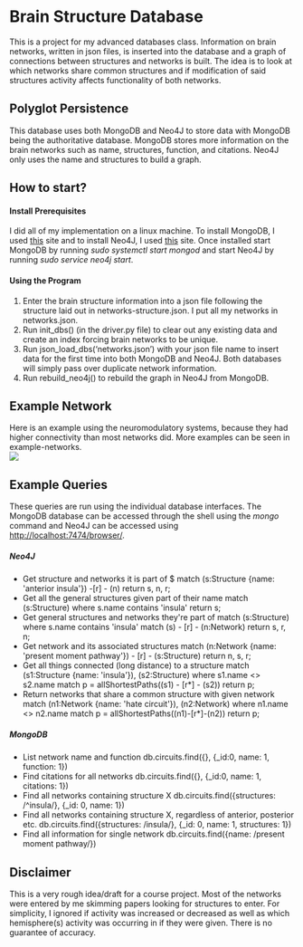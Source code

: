 # Brain Structure Database
This is a project for my advanced databases class. Information on brain networks, written in json files, is inserted into the database and a graph of connections between structures and networks is built. The idea is to look at which networks share common structures and if modification of said structures activity affects functionality of both networks. 

## Polyglot Persistence
This database uses both MongoDB and Neo4J to store data with MongoDB being the authoritative database. MongoDB stores more information on the brain networks such as name, structures, function, and citations. Neo4J only uses the name and structures to build a graph. 

## How to start?
#### Install Prerequisites 
I did all of my implementation on a linux machine. To install MongoDB, I used [this](https://tecadmin.net/install-mongodb-on-ubuntu/) site and to install Neo4J, I used [this](https://datawookie.netlify.com/blog/2016/09/installing-neo4j-on-ubuntu-16.04/) site. Once installed start MongoDB by running _sudo systemctl start mongod_ and start Neo4J by running _sudo service neo4j start_.

#### Using the Program
1. Enter the brain structure information into a json file following the structure laid out in networks-structure.json. I put all my networks in networks.json.
2. Run init\_dbs() (in the driver.py file) to clear out any existing data and create an index forcing brain networks to be unique.
3. Run json\_load\_dbs(‘networks.json’) with your json file name to insert data for the first time into both MongoDB and Neo4J. Both databases will simply pass over duplicate network information.
4. Run rebuild\_neo4j() to rebuild the graph in Neo4J from MongoDB.

## Example Network
Here is an example using the neuromodulatory systems, because they had higher connectivity than most networks did. More examples can be seen in example-networks. &nbsp; <br>
![](example-networks/neuromodulatory-systems.svg)

## Example Queries
These queries are run using the individual database interfaces. The MongoDB database can be accessed through the shell using the _mongo_ command and Neo4J can be accessed using [http://localhost:7474/browser/](http://localhost:7474/browser/).

##### Neo4J
* Get structure and networks it is part of
        $ match (s:Structure {name: 'anterior insula'}) -[r] - (n) return s, n, r;
* Get all the general structures given part of their name
        match (s:Structure) where s.name contains 'insula' return s;
* Get general structures and networks they're part of
        match (s:Structure) where s.name contains 'insula' match (s) - [r] - (n:Network) return s, r, n;
* Get network and its associated structures
        match (n:Network {name: 'present moment pathway'}) - [r] - (s:Structure) return n, s, r;
* Get all things connected (long distance) to a structure
      match (s1:Structure {name: 'insula'}), (s2:Structure) where s1.name <> s2.name match p = allShortestPaths((s1) - [r*] - (s2)) return p;
* Return networks that share a common structure with given network
        match (n1:Network {name: 'hate circuit'}), (n2:Network) where n1.name <> n2.name match p = allShortestPaths((n1)-[r*]-(n2)) return p;

##### MongoDB
* List network name and function
        db.circuits.find({}, {_id:0, name: 1, function: 1})
* Find citations for all networks
        db.circuits.find({}, {_id:0, name: 1, citations: 1})
* Find all networks containing structure X
        db.circuits.find({structures: /^insula/}, {_id: 0, name: 1})
* Find all networks containing structure X, regardless of anterior, posterior etc.
        db.circuits.find({structures: /insula/}, {_id: 0, name: 1, structures: 1})
* Find all information for single network
        db.circuits.find({name: /present moment pathway/})

## Disclaimer
This is a very rough idea/draft for a course project. Most of the networks were entered by me skimming papers looking for structures to enter. For simplicity, I ignored if activity was increased or decreased as well as which hemisphere(s) activity was occurring in if they were given. There is no guarantee of accuracy. 
